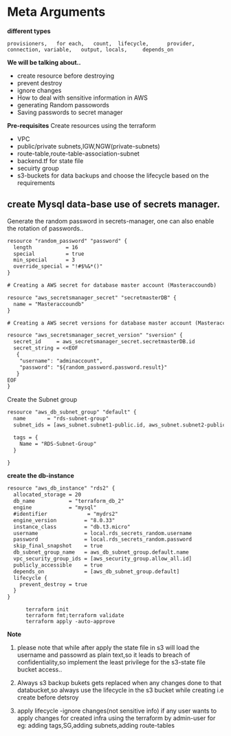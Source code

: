 #					Meta Arguments

**different types** 
```
provisioners,   for each,   count,  lifecycle,      provider, connection, variable,   output, locals,     depends_on
``` 

**We will be talking about..**
- create resource before destroying
- prevent destroy
- ignore changes
- How to deal with sensitive information in AWS
- generating Random passowords
- Saving passwords to secret manager

**Pre-requisites**
Create resources using the terraform
- VPC
- public/private subnets,IGW,NGW(private-subnets)
- route-table,route-table-association-subnet
- backend.tf for state file
- secuirty group
- s3-buckets for data backups and choose the        lifecycle based on the requirements

        
##  create Mysql data-base use of secrets manager.

Generate the random password in secrets-manager,
one can also enable the rotation of passwords..
```diff
resource "random_password" "password" {
  length           = 16
  special          = true
  min_special      = 3
  override_special = "!#$%&*()"
}

# Creating a AWS secret for database master account (Masteraccoundb)

resource "aws_secretsmanager_secret" "secretmasterDB" {
  name = "Masteraccoundb"
}

# Creating a AWS secret versions for database master account (Masteraccoundb)

resource "aws_secretsmanager_secret_version" "sversion" {
  secret_id     = aws_secretsmanager_secret.secretmasterDB.id
  secret_string = <<EOF
   {
    "username": "adminaccount",
    "password": "${random_password.password.result}"
   }
EOF
}

```

Create the Subnet group
```diff
resource "aws_db_subnet_group" "default" {
  name       = "rds-subnet-group"
  subnet_ids = [aws_subnet.subnet1-public.id, aws_subnet.subnet2-public.id, aws_subnet.subnet3-public.id]

  tags = {
    Name = "RDS-Subnet-Group"
  }

}

```
**create the db-instance**
```diff
resource "aws_db_instance" "rds2" {
  allocated_storage = 20
  db_name           = "terraform_db_2"
  engine            = "mysql"
  #identifier             = "mydrs2"
  engine_version         = "8.0.33"
  instance_class         = "db.t3.micro"
  username               = local.rds_secrets_random.username
  password               = local.rds_secrets_random.password
  skip_final_snapshot    = true
  db_subnet_group_name   = aws_db_subnet_group.default.name
  vpc_security_group_ids = [aws_security_group.allow_all.id]
  publicly_accessible    = true
  depends_on             = [aws_db_subnet_group.default]
  lifecycle {
    prevent_destroy = true
  }
}

```
          terraform init
          terraform fmt;terraform validate
          terraform apply -auto-approve

**Note**
1) please note that while after apply the state file in s3 will load the username and passowrd as plain text,so it leads to breach of confidentiality,so implement the least privilege for the s3-state file bucket access..

2) Always s3 backup bukets gets replaced when any changes done to that databucket,so always use the lifecycle in the s3 bucket while creating i.e create before detsroy

3) apply lifecycle  -ignore changes(not sensitive info) if any user wants  to apply changes for created infra using the terraform by admin-user
for eg: adding tags,SG,adding subnets,adding route-tables